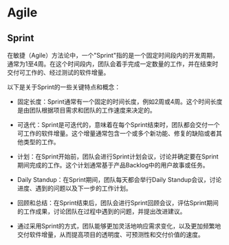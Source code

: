 # Agile

## Sprint

在敏捷（Agile）方法论中，一个"Sprint"指的是一个固定时间段内的开发周期，通常为1至4周。在这个时间段内，团队会着手完成一定数量的工作，并在结束时交付可工作的、经过测试的软件增量。

以下是关于Sprint的一些关键特点和概念：

- 固定长度：Sprint通常有一个固定的时间长度，例如2周或4周。这个时间长度是由团队根据项目需求和团队的工作速度来决定的。

- 可迭代：Sprint是可迭代的，意味着在每个Sprint结束时，团队都会交付一个可工作的软件增量。这个增量通常包含一个或多个新功能、修复的缺陷或者其他类型的工作。

- 计划：在Sprint开始前，团队会进行Sprint计划会议，讨论并确定要在Sprint期间完成的工作。这个计划通常基于产品Backlog中的用户故事或任务。

- Daily Standup：在Sprint期间，团队每天都会举行Daily Standup会议，讨论进度、遇到的问题以及下一步的工作计划。

- 回顾和总结：在Sprint结束后，团队会进行Sprint回顾会议，评估Sprint期间的工作成果，讨论团队在过程中遇到的问题，并提出改进建议。

- 通过采用Sprint的方式，团队能够更加灵活地响应需求变化，以及更加频繁地交付软件增量，从而提高项目的透明度、可预测性和交付价值的速度。